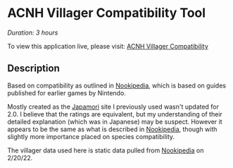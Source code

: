 # ACNH Villager Compatibility Tool

_Duration: 3 hours_  

To view this application live, please visit: [ACNH Villager Compatibility](https://mbmosman.github.io/acnh-villager-compatibility/)


## Description

Based on compatibility as outlined in [Nookipedia](https://nookipedia.com/wiki/Compatibility), which is based on guides published for earlier games by Nintendo.

Mostly created as the [Japamori](https://d.japamori.com/en/) site I previously used wasn't updated for 2.0. I believe that the ratings are equivalent, but my understanding of their detailed explanation (which was in Japanese) may be suspect. However it appears to be the same as what is described in [Nookipedia](https://nookipedia.com/wiki/Compatibility), though with slightly more importance placed on species compatibility. 

The villager data used here is static data pulled from [Nookipedia](https://nookipedia.com/wiki/Compatibility) on 2/20/22. 